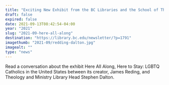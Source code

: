 ```yaml
---
title: "Exciting New Exhibit from the BC Libraries and the School of Theology & Ministry"
draft: false
expired: false
date: 2021-09-13T08:42:54-04:00
year: "2021"
slug: "2021-09-here-all-along"
destination: "https://library.bc.edu/newsletter/?p=1791"
imagethumb: "2021-09/redding-dalton.jpg"
imagealt: ""
type: "news"
---
```


Read a conversation about the exhibit Here All Along, Here to Stay: LGBTQ Catholics in the United States between its creator, James Reding, and Theology and Ministry Library Head Stephen Dalton.